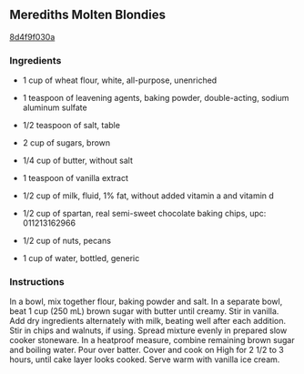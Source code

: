 ## Merediths Molten Blondies

[8d4f9f030a](http://www.cookstr.com/recipes/meredithrsquos-molten-blondies)

### Ingredients

 - 1 cup of wheat flour, white, all-purpose, unenriched

 - 1 teaspoon of leavening agents, baking powder, double-acting, sodium aluminum sulfate

 - 1/2 teaspoon of salt, table

 - 2 cup of sugars, brown

 - 1/4 cup of butter, without salt

 - 1 teaspoon of vanilla extract

 - 1/2 cup of milk, fluid, 1% fat, without added vitamin a and vitamin d

 - 1/2 cup of spartan, real semi-sweet chocolate baking chips, upc: 011213162966

 - 1/2 cup of nuts, pecans

 - 1 cup of water, bottled, generic

### Instructions

In a bowl, mix together flour, baking powder and salt. In a separate bowl, beat 1 cup (250 mL) brown sugar with butter until creamy. Stir in vanilla. Add dry ingredients alternately with milk, beating well after each addition. Stir in chips and walnuts, if using. Spread mixture evenly in prepared slow cooker stoneware. In a heatproof measure, combine remaining brown sugar and boiling water. Pour over batter. Cover and cook on High for 2 1/2 to 3 hours, until cake layer looks cooked. Serve warm with vanilla ice cream.